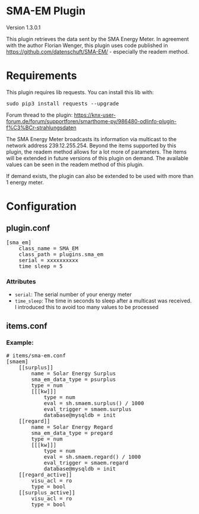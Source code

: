 # SMA-EM Plugin

Version 1.3.0.1

This plugin retrieves the data sent by the SMA Energy Meter.
In agreement with the author Florian Wenger, this plugin uses code published in
https://github.com/datenschuft/SMA-EM/ - especially the readem method.

# Requirements
This plugin requires lib requests. You can install this lib with:
<pre>
sudo pip3 install requests --upgrade
</pre>

Forum thread to the plugin: https://knx-user-forum.de/forum/supportforen/smarthome-py/986480-odlinfo-plugin-f%C3%BCr-strahlungsdaten

The SMA Energy Meter broadcasts its information via multicast to the network address 239.12.255.254. Beyond the items
supported by this plugin, the readem method allows for a lot more of parameters. The items will be extended in future
versions of this plugin on demand. The available values can be seen in the readem method of this plugin.

If demand exists, the plugin can also be extended to be used with more than 1 energy meter.

# Configuration

## plugin.conf
<pre>
[sma_em]
    class_name = SMA_EM
    class_path = plugins.sma_em
    serial = xxxxxxxxxx
    time_sleep = 5
</pre>

### Attributes
  * `serial`: The serial number of your energy meter
  * `time_sleep`: The time in seconds to sleep after a multicast was received. I introduced this to avoid too many values to be processed

## items.conf

### Example:
<pre>
# items/sma-em.conf
[smaem]
    [[surplus]]
        name = Solar Energy Surplus
        sma_em_data_type = psurplus
        type = num
        [[[kw]]]
			type = num
			eval = sh.smaem.surplus() / 1000
			eval_trigger = smaem.surplus
			database@mysqldb = init
    [[regard]]
        name = Solar Energy Regard
        sma_em_data_type = pregard
        type = num
		[[[kw]]]
			type = num
			eval = sh.smaem.regard() / 1000
			eval_trigger = smaem.regard
			database@mysqldb = init
	[[regard_active]]
        visu_acl = ro
        type = bool
    [[surplus_active]]
        visu_acl = ro
        type = bool
</pre>